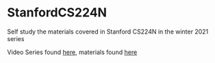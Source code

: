 # StanfordCS224N

Self study the materials covered in Stanford CS224N in the winter 2021 series



Video Series found [here](https://www.youtube.com/playlist?list=PLoROMvodv4rOSH4v6133s9LFPRHjEmbmJ), materials found [here](http://web.stanford.edu/class/cs224n/)